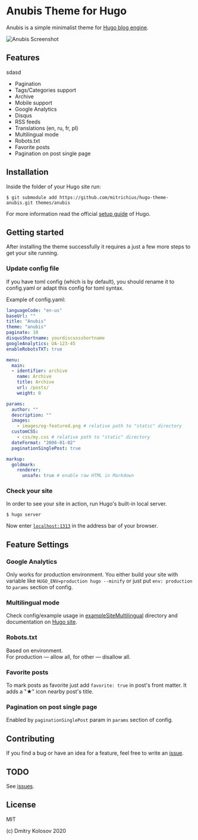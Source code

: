 # Anubis Theme for Hugo

Anubis is a simple minimalist theme for [Hugo blog engine](https://gohugo.io/).

![Anubis Screenshot](https://raw.githubusercontent.com/mitrichius/hugo-theme-anubis/master/images/screenshot.png)

## Features
sdasd
- Pagination
- Tags/Categories support
- Archive
- Mobile support
- Google Analytics
- Disqus
- RSS feeds
- Translations (en, ru, fr, pl)
- Multilingual mode 
- Robots.txt 
- Favorite posts
- Pagination on post single page

## Installation

Inside the folder of your Hugo site run:

    $ git submodule add https://github.com/mitrichius/hugo-theme-anubis.git themes/anubis

For more information read the official [setup guide](//gohugo.io/overview/installing/) of Hugo.

## Getting started
After installing the theme successfully it requires a just a few more steps to get your site running.

### Update config file
If you have toml config (which is by default), you should rename it to config.yaml or adapt this config for toml syntax.

Example of config.yaml:
```yaml
languageCode: "en-us"
baseUrl: ""
title: "Anubis"
theme: "anubis"
paginate: 10
disqusShortname: yourdiscussshortname
googleAnalytics: UA-123-45
enableRobotsTXT: true

menu:
  main:
  - identifier: archive
    name: Archive
    title: Archive
    url: /posts/
    weight: 0

params:
  author: ""
  description: ""
  images:
    - images/og-featured.png # relative path to "static" directory
  customCSS:
    - css/my.css # relative path to "static" directory
  dateFormat: "2006-01-02"
  paginationSinglePost: true

markup:
  goldmark:
    renderer:
      unsafe: true # enable raw HTML in Markdown
```

### Check your site

In order to see your site in action, run Hugo's built-in local server.

`$ hugo server`

Now enter [`localhost:1313`](http://localhost:1313/) in the address bar of your browser.

## Feature Settings

### Google Analytics
Only works for production environment. You either build your site with variable like
`HUGO_ENV=production hugo --minify`
or just put `env: production` to `params` section of config.

### Multilingual mode 
Check config/example usage in [exampleSiteMultilingual](https://github.com/Mitrichius/hugo-theme-anubis/tree/master/exampleSiteMultilingual) directory and documentation on [Hugo site](https://gohugo.io/content-management/multilingual/).

### Robots.txt
Based on environment.  
For production — allow all, for other — disallow all.

### Favorite posts
To mark posts as favorite just add `favorite: true` in post's front matter. It adds a "★" icon nearby post's title. 

### Pagination on post single page
Enabled by `paginationSinglePost` param in `params` section of config.

## Contributing

If you find a bug or have an idea for a feature, feel free to write an [issue](https://github.com/mitrichius/hugo-theme-anubis/issues).

## TODO
See [issues](https://github.com/mitrichius/hugo-theme-anubis/issues).

## License
MIT

(c) Dmitry Kolosov
2020
